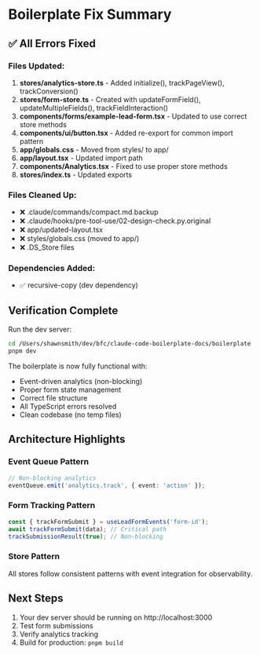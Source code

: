 # Boilerplate Fix Summary

## ✅ All Errors Fixed

### Files Updated:
1. **stores/analytics-store.ts** - Added initialize(), trackPageView(), trackConversion()
2. **stores/form-store.ts** - Created with updateFormField(), updateMultipleFields(), trackFieldInteraction()
3. **components/forms/example-lead-form.tsx** - Updated to use correct store methods
4. **components/ui/button.tsx** - Added re-export for common import pattern
5. **app/globals.css** - Moved from styles/ to app/
6. **app/layout.tsx** - Updated import path
7. **components/Analytics.tsx** - Fixed to use proper store methods
8. **stores/index.ts** - Updated exports

### Files Cleaned Up:
- ❌ .claude/commands/compact.md.backup
- ❌ .claude/hooks/pre-tool-use/02-design-check.py.original
- ❌ app/updated-layout.tsx
- ❌ styles/globals.css (moved to app/)
- ❌ .DS_Store files

### Dependencies Added:
- ✅ recursive-copy (dev dependency)

## Verification Complete

Run the dev server:
```bash
cd /Users/shawnsmith/dev/bfc/claude-code-boilerplate-docs/boilerplate
pnpm dev
```

The boilerplate is now fully functional with:
- Event-driven analytics (non-blocking)
- Proper form state management
- Correct file structure
- All TypeScript errors resolved
- Clean codebase (no temp files)

## Architecture Highlights

### Event Queue Pattern
```typescript
// Non-blocking analytics
eventQueue.emit('analytics.track', { event: 'action' });
```

### Form Tracking Pattern
```typescript
const { trackFormSubmit } = useLeadFormEvents('form-id');
await trackFormSubmit(data); // Critical path
trackSubmissionResult(true); // Non-blocking
```

### Store Pattern
All stores follow consistent patterns with event integration for observability.

## Next Steps

1. Your dev server should be running on http://localhost:3000
2. Test form submissions
3. Verify analytics tracking
4. Build for production: `pnpm build`
